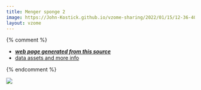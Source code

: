 ```yaml
---
title: Menger sponge 2
image: https://John-Kostick.github.io/vzome-sharing/2022/01/15/12-36-40-Menger-sponge-2/Menger-sponge-2.png
layout: vzome
---
```


{% comment %}
 - [***web page generated from this source***][post]
 - [data assets and more info][github]

[post]: <https://John-Kostick.github.io/vzome-sharing/2022/01/15/Menger-sponge-2-12-36-40.html>
[github]: <https://github.com/John-Kostick/vzome-sharing/tree/main/2022/01/15/12-36-40-Menger-sponge-2/>
{% endcomment %}

<vzome-viewer style="width: 100%; height: 100vh;"
       src="https://John-Kostick.github.io/vzome-sharing/2022/01/15/12-36-40-Menger-sponge-2/Menger-sponge-2.vZome" >
  <img src="https://John-Kostick.github.io/vzome-sharing/2022/01/15/12-36-40-Menger-sponge-2/Menger-sponge-2.png" />
</vzome-viewer>
